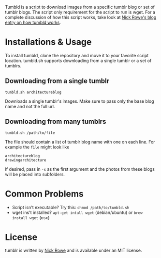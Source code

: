 Tumbld is a script to download images from a specific tumblr blog or set of tumblr blogs.  The script only requirement for the script to run is wget.  For a complete discussion of how this script works, take look at [Nick Rowe's blog entry on how tumbld works](http://blog.dcxn.com/2011/11/06/wget-all-recent-images-from-a-tumblr).

# Installations & Usage

To install tumbld, clone the repository and move it to your favorite script location.  tumbld.sh supports downloading from a single tumblr or a set of tumblrs.

## Downloading from a single tumblr

    tumbld.sh architectureblog
  
Downloads a single tumblr's images.  Make sure to pass only the base blog name and not the full url.

## Downloading from many tumblrs
    
    tumbld.sh /path/to/file
    
The file should contain a list of tumblr blog name with one on each line.  For example the `file` might look like

    architectureblog
    drawingarchitecture

If desired, pass in `-s` as the first argument and the photos from these blogs will be placed into subfolders.
    
# Common Problems

- Script isn't executable? Try this: `chmod /path/to/tumbld.sh`
- wget ins't installed? `apt-get intall wget` (debian/ubuntu) or `brew install wget` (osx)

# License

tumblr is written by [Nick Rowe](http://dcxn.com) and is available under an MIT license.